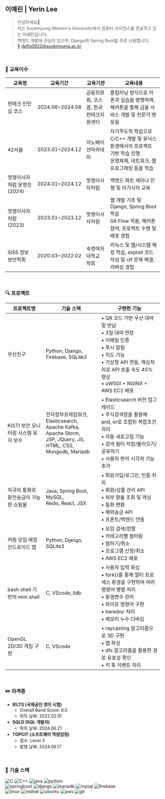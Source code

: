 ## 이예린 | Yerin Lee
>안녕하세요👋 </br>
>저는 Sookmyung Women's University에서 컴퓨터 사이언스를 전공하고 있는 이예린입니다. <br/>
>백엔드 개발에 관심이 있으며, Django와 Spring Boot를 주로 사용합니다. <br/>
>📩 dpfls0922@sookmyung.ac.kr

<br/>

### 💼 교육이수
| **교육명**|**교육기간**|**교육기관**| **교육내용** |
|----|----|----|----|
|핀테크 인턴십 코스|2024.06~2024.08|금융위원회, 코스콤, 한국핀테크지원센터|플립러닝 방식으로 이론과 실습을 병행하며, 해커톤을 통해 금융 서비스 개발 및 전문가 멘토링|
|42서울|2023.01~2024.12|이노베이션아카데미|자기주도적 학습으로 C/C++ 개발 및 유닉스 환경에서의 프로젝트 기반 학습 진행<br/> 운영체제, 네트워크, 웹 프로그래밍 등을 학습|
|멋쟁이사자처럼 운영진 (2024)|2024.01~2024.12|멋쟁이사자처럼|백엔드 파트 세미나 진행 및 아기사자 교육|
|멋쟁이사자처럼 (2023)| 2023.01~2023.12|멋쟁이사자처럼|웹 개발 기초 및 Django, Spring Boot 학습<br/> Git Flow 적용, 해커톤 참여, 프로젝트 수행 및 배포 경험|
|SISS 정보보안학회|2020.03~2022.02|숙명여자대학교 학회|리눅스 및 웹/시스템 해킹 학습, exploit 코드 작성 및 ctf 문제 해결, 리버싱 경험|

<br/>

### 🔍 프로젝트
|**프로젝트명**|**기술 스택**|**구현한 기능** |
|----|----|----|
|우산친구|Python, Django, Firebase, SQLite3|• QR 코드 기반 우산 대여 및 반납<br/> • 3일 대여 연장 <br/> • 이메일 인증<br/> • 푸시 알림<br/> • 지도 기능<br/> • 기상청 API 연동, 캐싱처리로 API 호출 속도 45% 향상 <br/> • uWSGI + NGINX + AWS EC2 배포|
|KISTI 보안 모니터링 시스템 유지 보수|전자정부프레임워크, Elasticsearch, <br/>Apache Kafka, Apache Storm,<br/> JSP, JQuery, JS, HTML, CSS, Mongodb, Mariadb |• Elasticsearch 버전 업그레이드<br/> • 주식검색창을 활용해 and, or로 조합된 복합조건 처리<br/> • 자동 새로고침 기능<br/> • 검색 필터 저장/불러오기/공유하기 <br/> • 사용자 편의 시각적 기능 추가|
|자국의 통화로 환전송금이 가능한 쇼핑몰|Java, Spring Boot, MySQL,<br/> Redis, React, JSX |• 회원가입/로그인, 인증 처리<br/> • 회원/상품 관리 API<br/> • 외부 환율 조회 및 캐싱<br/> • 통화 변환<br/> • 해외송금 API<br/> • 프론트/백엔드 연동|
|커핑 모임 매칭 안드로이드 앱|Python, Django, SQLite3|• 모임 검색/정렬<br/> • 카테고리별 필터링<br/> • 찜하기/취소 <br/> • 프로그램 신청/취소<br/> • AWS EC2 배포|
|bash shell 기반의 mini shell|C, VScode, lldb|• 사용자 입력 파싱<br/> • fork()를 통해 멀티 프로세스 환경을 구현하여 여러 명령어 병렬 처리<br/> • 환경변수 관리<br/> • 파이프 명령어 구현<br/> • heredoc 처리<br/> • 메모리 누수 디버깅|
|OpenGL 2D/3D 게임 구현|C, VScode| • raycasting 알고리즘으로 3D 구현<br/> • 맵 파싱<br/> • dfs 알고리즘을 활용한 경로 유효성 확인<br/> • 키 훅 이벤트 처리|

<br/>

### ✏️ 자격증
- **IELTS (국제공인 영어 시험)**
  - Overall Band Score: 6.0
  - 취득 날짜: 2022.02.10
- **SQLD (SQL 개발자)**
  - 취득 날짜: 2024.06.21
- **TOPCIT (소프트웨어 역량검정)**
  - 점수: Level 3
  - 발행 날짜: 2024.06.17

<br/>

### 🚀 기술 스택
![C](https://img.shields.io/badge/C-A8B9CC?style=flat-square&logo=c&logoColor=white)
![C++](https://img.shields.io/badge/C++-00599C?style=flat-square&logo=cplusplus&logoColor=white)
![java](https://img.shields.io/badge/Java-ED8B00?style=flat-square&logo=openjdk&logoColor=white)
![python](https://img.shields.io/badge/python-3776AB?style=flat-square&logo=python&logoColor=white)
<br/>
![springboot](https://img.shields.io/badge/SpringBoot-6DB33F?style=flat-square&logo=spring&logoColor=white)
![django](https://img.shields.io/badge/Django-092E20?style=flat-square&logo=django&logoColor=white)
![mariadb](https://img.shields.io/badge/MariaDB-003545?style=flat-square&logo=mariadb&logoColor=white)
![mysql](https://img.shields.io/badge/MySQL-00000F?style=flat-square&logo=mysql&logoColor=white)
![firebase](https://img.shields.io/badge/Firebase-039BE5?style=flat-square&logo=Firebase&logoColor=white)
<br/>
![linux](https://img.shields.io/badge/Linux-FCC624?style=flat-square&logo=linux&logoColor=black)
![redhat](https://img.shields.io/badge/Red%20Hat-EE0000?style=flat-square&logo=redhat&logoColor=white)
![ubuntu](https://img.shields.io/badge/Ubuntu-E95420?style=flat-square&logo=ubuntu&logoColor=white)
![aws](https://img.shields.io/badge/Amazon_AWS-FF9900?style=flat-square&logo=amazonaws&logoColor=white)
![git](https://img.shields.io/badge/git-F05032?style=flat-square&logo=git&logoColor=white)
